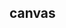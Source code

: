 ## canvas

<!-- UTSCOMJSON.canvas.description -->

<!-- UTSCOMJSON.canvas.attribute -->

<!-- UTSCOMJSON.canvas.event -->

<!-- UTSCOMJSON.canvas.compatibility -->

<!-- UTSCOMJSON.canvas.children -->

<!-- UTSCOMJSON.canvas.example -->

<!-- UTSCOMJSON.canvas.reference -->

<!-- UTSCOMJSON.canvas.component_type -->

